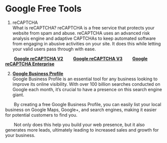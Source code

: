 # Google Free Tools

1. reCAPTCHA
<br>What is reCAPTCHA? reCAPTCHA is a free service that protects your website from spam and abuse. reCAPTCHA uses an advanced risk analysis engine and adaptive CAPTCHAs to keep automated software from engaging in abusive activities on your site. It does this while letting your valid users pass through with ease.


&emsp;&emsp;**[Google reCAPTCHA V2](https://www.google.com/recaptcha/admin/create)**
&emsp;&emsp;**[Google reCAPTCHA V3](https://www.google.com/recaptcha/admin/create)**
&emsp;&emsp;**[Google reCAPTCHA Enterprise](https://console.cloud.google.com/security/recaptcha)**

2. **[Google Business Profile](https://www.google.com/business/)**
<br>Google Business Profile is an essential tool for any business looking to improve its online visibility. With over 100 billion searches conducted on Google each month, it’s crucial to have a presence on this search engine giant.

&emsp;&emsp;By creating a free Google Business Profile, you can easily list your local business on Google Maps, Google+, and search engines, making it easier for potential customers to find you.

&emsp;&emsp;Not only does this help you build your web presence, but it also generates more leads, ultimately leading to increased sales and growth for your business.

